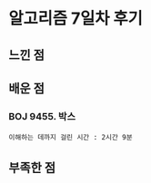 # 알고리즘 7일차 후기



## 느낀 점 





## 배운 점

### BOJ 9455. 박스

````
이해하는 데까지 걸린 시간 : 2시간 9분

````





## 부족한 점 

